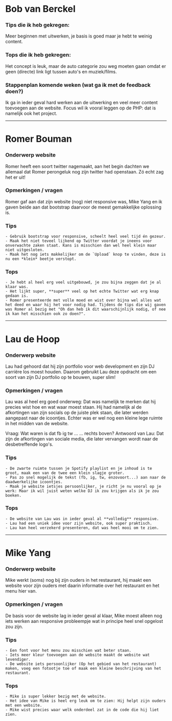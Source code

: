 # Bob van Berckel
### Tips die ik heb gekregen:
Meer beginnen met uitwerken, je basis is goed maar je hebt te weinig content.

### Tops die ik heb gekregen:
Het concept is leuk, maar de auto categorie zou weg moeten gaan omdat er geen (directe) link ligt tussen auto's en muziek/films.

### Stappenplan komende weken (wat ga ik met de feedback doen?)
Ik ga in ieder geval hard werken aan de uitwerking en veel meer content toevoegen aan de website. Focus wil ik vooral leggen op de PHP: dat is namelijk ook het project.

---

# Romer Bouman
### Onderwerp website
Romer heeft een soort twitter nagemaakt, aan het begin dachten we allemaal dat Romer perongeluk nog zijn twitter had openstaan. Zó echt zag het er uit!

### Opmerkingen / vragen
Romer gaf aan dat zijn website (nog) niet responsive was, Mike Yang en ik gaven beide aan dat bootstrap daarvoor de meest gemakkelijke oplossing is.

### Tips
    - Gebruik bootstrap voor responsive, scheelt heel veel tijd én gezeur.
    - Maak het niet teveel lijkend op Twitter voordat je ineens voor onverwachte zaken staat. Kans is misschien dan wel heel klein maar niet uitgesloten.
    - Maak het nog iets makkelijker om de `Upload` knop te vinden, deze is nu een *klein* beetje verstopt.

### Tops   
    - Je hebt al heel erg veel uitgebouwd, je zou bijna zeggen dat je al klaar was.
    - Het lijkt super, **super** veel op het echte Twitter wat erg knap gedaan is.
    - Romer presenteerde met volle moed en wist over bijna wel alles wat het deed en waar hij het voor nodig had. Tijdens de tips die wij gaven was Romer al bezig met "Oh dan heb ik dit waarschijnlijk nodig, of nee ik kan het misschien ook zo doen?".

---

# Lau de Hoop
### Onderwerp website
Lau had gehoord dat hij zijn portfolio voor web development en zijn DJ carriëre los moest houden. Daarom gebruikt Lau deze opdracht om een soort van zijn DJ portfolio op te bouwen, super slim!

### Opmerkingen / vragen
Lau was al heel erg goed onderweg: Dat was namelijk te merken dat hij precies wist hoe en wat waar moest staan. Hij had namelijk al de afkortingen van zijn socials op de juiste plek staan, die later werden aangepast naar de icoontjes. Echter was er wel nog een
kleine lege ruimte in het midden van de website.

Vraag: Wat waren is dat fb ig tw ... ... rechts boven?
Antwoord van Lau: Dat zijn de afkortingen van sociale media, die later vervangen wordt naar de desbetreffende logo's.

### Tips
    - De zwarte ruimte tussen je Spotify playlist en je inhoud is te groot, maak een van de twee een klein slagje groter.
    - Pas zo snel mogelijk de tekst (fb, ig, tw, enzovoort...) aan naar de daadwerkelijke icoontjes.
    - Maak je website ietsjes persoonlijker, je richt je nu vooral op je werk: Maar ik wil juist weten welke DJ ik zou krijgen als ik je zou boeken.

### Tops
    - De website van Lau was in ieder geval al **volledig** responsive.
    - Lau had een uniek idee voor zijn website, ook super praktisch.
    - Lau kan heel verzekerd presenteren, dat was heel mooi om te zien.
---

# Mike Yang
### Onderwerp website
Mike werkt (soms) nog bij zijn ouders in het restaurant, hij maakt een website voor zijn ouders met daarin informatie over het restaurant en het menu hier van.

### Opmerkingen / vragen
De basis voor de website lag in ieder geval al klaar, Mike moest alleen nog iets werken aan responsive probleempje wat in principe heel snel opgelost zou zijn.

### Tips
    - Een font voor het menu zou misschien wat beter staan.
    - Iets meer kleur toevoegen aan de website maakt de website wat levendiger.
    - De website iets persoonlijker (Op het gebied van het restaurant) maken, voeg een fotootje toe of maak een kleine beschrijving van het restaurant.

### Tops
    - Mike is super lekker bezig met de website.
    - Het idee van Mike is heel erg leuk om te zien: Hij helpt zijn ouders met een website.
    - Mike wist precies waar welk onderdeel zat in de code die hij liet zien.